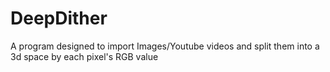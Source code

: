 # DeepDither
A program designed to import Images/Youtube videos and split them into a 3d space by each pixel's RGB value
